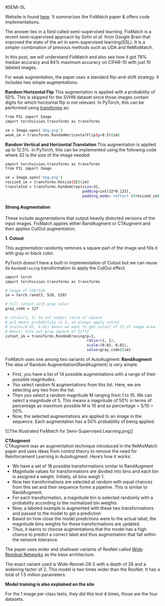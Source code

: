 #SEMI-SL 

Website is found [here](https://amitness.com/posts/fixmatch)
`It summarizes the FixMatch paper & offers code implementations.

The answer lies in a field called semi-supervised learning. FixMatch is a recent semi-supervised approach by _Sohn et al._ from Google Brain that improved the state of the art in semi-supervised learning(SSL). It is a simpler combination of previous methods such as UDA and ReMixMatch.

In this post, we will understand FixMatch and also see how it got 78% median accuracy and 84% maximum accuracy on CIFAR-10 with just 10 labeled images.


For weak augmentation, the paper uses a standard flip-and-shift strategy. It includes two simple augmentations:

**Random Horizontal Flip**
This augmentation is applied with a probability of 50%. This is skipped for the SVHN dataset since those images contain digits for which horizontal flip is not relevant. In PyTorch, this can be performed using [transforms](https://pytorch.org/vision/stable/transforms.html) as:
```bash
from PIL import Image
import torchvision.transforms as transforms

im = Image.open('dog.png')
weak_im = transforms.RandomHorizontalFlip(p=0.5)(im)
```

**Random Vertical and Horizontal Translation**
This augmentation is applied up to 12.5%. In PyTorch, this can be implemented using the following code where 32 is the size of the image needed:
``` bash
import torchvision.transforms as transforms
from PIL import Image

im = Image.open('dog.png')
resized_im = transforms.Resize(32)(im)
translated = transforms.RandomCrop(size=32, 
                                   padding=int(32*0.125), 
                                   padding_mode='reflect')(resized_im)
```

#### Strong Augmentation
These include augmentations that output heavily distorted versions of the input images. FixMatch applies either RandAugment or CTAugment and then applies CutOut augmentation.

**1. Cutout**

This augmentation randomly removes a square part of the image and fills it with gray or black color.

PyTorch doesn’t have a built-in implementation of Cutout but we can reuse its `RandomErasing` transformation to apply the CutOut effect.

```bash
import torch
import torchvision.transforms as transforms

# Image of 520*520
im = torch.rand(3, 520, 520)

# Fill cutout with gray color
gray_code = 127

# ratio=(1, 1) to set aspect ratio of square
# p=1 means probability is 1, so always apply cutout
# scale=(0.01, 0.01) means we want to get cutout of 1% of image area
# Hence: Cuts out gray square of 52*52
cutout_im = transforms.RandomErasing(p=1, 
                                     ratio=(1, 1), 
                                     scale=(0.01, 0.01), 
                                     value=gray_code)(im)
```

FixMatch uses one among two variants of AutoAugment:
**RandAugment**  
The idea of Random Augmentation(RandAugment) is very simple.

- First, you have a list of 14 possible augmentations with a range of their possible magnitudes.
- You select random N augmentations from this list. Here, we are selecting any two from the list.
- Then you select a random magnitude M ranging from 1 to 10. We can select a magnitude of 5. This means a magnitude of 50% in terms of percentage as maximum possible M is 10 and so percentage = 5/10 = 50%.
- Now, the selected augmentations are applied to an image in the sequence. Each augmentation has a 50% probability of being applied.

![[The Illustrated FixMatch for Semi-Supervised Learning.png]]

**CTAugment**  
CTAugment was an augmentation technique introduced in the ReMixMatch paper and uses ideas from control theory to remove the need for Reinforcement Learning in AutoAugment. Here’s how it works:

- We have a set of 18 possible transformations similar to RandAugment
- Magnitude values for transformations are divided into bins and each bin is assigned a weight. Initially, all bins weigh 1.
- Now two transformations are selected at random with equal chances from this set and their sequence forms a pipeline. This is similar to RandAugment.
- For each transformation, a magnitude bin is selected randomly with a probability according to the normalized bin weights
- Now, a labeled example is augmented with these two transformations and passed to the model to get a prediction
- Based on how close the model predictions were to the actual label, the magnitude bins weights for these transformations are updated.
- Thus, it learns to choose augmentations that the model has a high chance to predict a correct label and thus augmentation that fall within the network tolerance.


The paper uses wider and shallower variants of ResNet called [Wide Residual Networks](https://arxiv.org/abs/1605.07146) as the base architecture.

The exact variant used is Wide-Resnet-28-2 with a depth of 28 and a widening factor of 2. This model is two times wider than the ResNet. It has a total of 1.5 million parameters.

**Model training is also explained on the site**

For the 1 image per class tests, they did this test 4 times, those are the four datasets.
